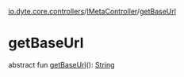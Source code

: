 [io.dyte.core.controllers](../index.md)/[IMetaController](index.md)/[getBaseUrl](get-base-url.md)

# getBaseUrl


abstract fun [getBaseUrl](get-base-url.md)(): [String](https://kotlinlang.org/api/latest/jvm/stdlib/kotlin/-string/index.html)
